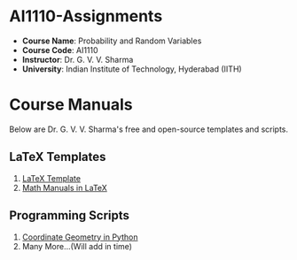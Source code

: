 # AI1110-Assignments
- **Course Name**: Probability and Random Variables
- **Course Code**: AI1110
- **Instructor**: Dr. G. V. V. Sharma
- **University**: Indian Institute of Technology, Hyderabad (IITH)

# Course Manuals
Below are Dr. G. V. V. Sharma's free and open-source templates and scripts.
## LaTeX Templates
1. [LaTeX Template](https://github.com/gadepall/AI5030/tree/main/LaTex_Template)
2. [Math Manuals in LaTeX](https://github.com/gadepall/cbse-papers/tree/main/2020/math)
## Programming Scripts
1. [Coordinate Geometry in Python](https://github.com/gadepall/cbse-papers/tree/main/CoordGeo)
2. Many More...(Will add in time)

